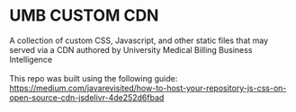# UMB CUSTOM CDN
A collection of custom CSS, Javascript, and other static files that may served via a CDN authored by University Medical Billing Business Intelligence\
\
This repo was built using the following guide: 
https://medium.com/javarevisited/how-to-host-your-repository-js-css-on-open-source-cdn-jsdelivr-4de252d6fbad
